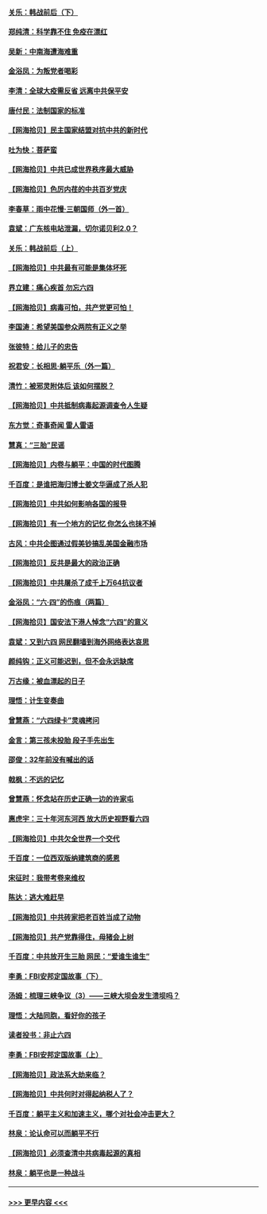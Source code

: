 #### [关乐：韩战前后（下）](../pages/nsc993/n13034113.md?t=06201702) 
#### [郑纯清：科学靠不住 免疫在漂红](../pages/nsc993/n13034093.md?t=06201702) 
#### [吴新：中南海遭海难重](../pages/nsc993/n13034084.md?t=06201702) 
#### [金浴凤：为叛党者喝彩](../pages/nsc993/n13034058.md?t=06201702) 
#### [李清：全球大疫需反省 远离中共保平安](../pages/nsc993/n13033784.md?t=06201702) 
#### [唐付民：法制国家的标准](../pages/nsc993/n13032944.md?t=06201702) 
#### [【网海拾贝】民主国家结盟对抗中共的新时代](../pages/nsc993/n13031717.md?t=06201702) 
#### [吐为快：菩萨蛮](../pages/nsc993/n13030033.md?t=06201702) 
#### [【网海拾贝】中共已成世界秩序最大威胁](../pages/nsc993/n13028138.md?t=06201702) 
#### [【网海拾贝】色厉内荏的中共百岁党庆](../pages/nsc993/n13025582.md?t=06201702) 
#### [李春草：雨中花慢‧三朝国师（外一首）](../pages/nsc993/n13025567.md?t=06201702) 
#### [袁斌：广东核电站泄漏，切尔诺贝利2.0？](../pages/nsc993/n13025475.md?t=06201702) 
#### [关乐：韩战前后（上）](../pages/nsc993/n13025387.md?t=06201702) 
#### [【网海拾贝】中共最有可能是集体坏死](../pages/nsc993/n13023101.md?t=06201702) 
#### [界立建：痛心疾首 勿忘六四](../pages/nsc993/n13022339.md?t=06201702) 
#### [【网海拾贝】病毒可怕，共产党更可怕！](../pages/nsc993/n13020728.md?t=06201702) 
#### [李国涛：希望美国参众两院有正义之举](../pages/nsc993/n13020674.md?t=06201702) 
#### [张彼特：给儿子的忠告](../pages/nsc993/n13018934.md?t=06201702) 
#### [祝君安：长相思‧躺平乐（外一篇）](../pages/nsc993/n13018923.md?t=06201702) 
#### [清竹：被邪灵附体后 该如何摆脱？](../pages/nsc993/n13018877.md?t=06201702) 
#### [【网海拾贝】中共抵制病毒起源调查令人生疑](../pages/nsc993/n13017785.md?t=06201702) 
#### [东方觉：奇事奇闻 雷人雷语](../pages/nsc993/n13017577.md?t=06201702) 
#### [慧真：“三胎”民谣](../pages/nsc993/n13017394.md?t=06201702) 
#### [【网海拾贝】内卷与躺平：中国的时代图腾](../pages/nsc993/n13016128.md?t=06201702) 
#### [千百度：是谁把海归博士姜文华逼成了杀人犯](../pages/nsc993/n13015218.md?t=06201702) 
#### [【网海拾贝】中共如何影响各国的报导](../pages/nsc993/n13012599.md?t=06201702) 
#### [【网海拾贝】有一个地方的记忆 你怎么也抹不掉](../pages/nsc993/n13009802.md?t=06201702) 
#### [古风：中共企图通过假美钞搞乱美国金融市场](../pages/nsc993/n13009626.md?t=06201702) 
#### [【网海拾贝】反共是最大的政治正确](../pages/nsc993/n13007051.md?t=06201702) 
#### [【网海拾贝】中共屠杀了成千上万64抗议者](../pages/nsc993/n13002713.md?t=06201702) 
#### [金浴凤：“六·四”的伤痕（两篇）](../pages/nsc993/n13001719.md?t=06201702) 
#### [【网海拾贝】国安法下港人悼念“六四”的意义](../pages/nsc993/n13001039.md?t=06201702) 
#### [袁斌：又到六四 网民翻墙到海外网络表达哀思](../pages/nsc993/n13000995.md?t=06201702) 
#### [颜纯钩：正义可能迟到，但不会永远缺席](../pages/nsc993/n13000920.md?t=06201702) 
#### [万古缘：被血漂起的日子](../pages/nsc993/n13000914.md?t=06201702) 
#### [理悟：计生变奏曲](../pages/nsc993/n13000414.md?t=06201702) 
#### [曾慧燕：“六四绿卡”灵魂拷问](../pages/nsc993/n13000277.md?t=06201702) 
#### [金言：第三孩未投胎 段子手先出生](../pages/nsc993/n13000215.md?t=06201702) 
#### [邵俊：32年前没有喊出的话](../pages/nsc993/n13000181.md?t=06201702) 
#### [戟枫：不远的记忆](../pages/nsc993/n13000121.md?t=06201702) 
#### [曾慧燕：怀念站在历史正确一边的许家屯](../pages/nsc993/n13000073.md?t=06201702) 
#### [惠虎宇：三十年河东河西 放大历史视野看六四](../pages/nsc993/n13000018.md?t=06201702) 
#### [【网海拾贝】中共欠全世界一个交代](../pages/nsc993/n12998706.md?t=06201702) 
#### [千百度：一位西双版纳建筑商的感恩](../pages/nsc993/n12998487.md?t=06201702) 
#### [宋征时：我带考卷来维权](../pages/nsc993/n12994088.md?t=06201702) 
#### [陈达：逃大难赶早](../pages/nsc993/n12993569.md?t=06201702) 
#### [【网海拾贝】中共砖家把老百姓当成了动物](../pages/nsc993/n12993483.md?t=06201702) 
#### [【网海拾贝】共产党靠得住，母猪会上树](../pages/nsc993/n12990730.md?t=06201702) 
#### [千百度：中共放开生三胎 网民：“爱谁生谁生”](../pages/nsc993/n12990644.md?t=06201702) 
#### [李勇：FBI安邦定国故事（下）](../pages/nsc993/n12987854.md?t=06201702) 
#### [汤姆：梳理三峡争议（3）——三峡大坝会发生溃坝吗？](../pages/nsc993/n12989806.md?t=06201702) 
#### [理悟：大陆同胞，看好你的孩子](../pages/nsc993/n12989778.md?t=06201702) 
#### [读者投书：非止六四](../pages/nsc993/n12989673.md?t=06201702) 
#### [李勇：FBI安邦定国故事（上）](../pages/nsc993/n12987749.md?t=06201702) 
#### [【网海拾贝】政法系大劫来临？](../pages/nsc993/n12987596.md?t=06201702) 
#### [【网海拾贝】中共何时对得起纳税人了？](../pages/nsc993/n12985578.md?t=06201702) 
#### [千百度：躺平主义和加速主义，哪个对社会冲击更大？](../pages/nsc993/n12985512.md?t=06201702) 
#### [林泉：论认命可以而躺平不行](../pages/nsc993/n12985505.md?t=06201702) 
#### [【网海拾贝】必须查清中共病毒起源的真相](../pages/nsc993/n12984276.md?t=06201702) 
#### [林泉：躺平也是一种战斗](../pages/nsc993/n12984194.md?t=06201702) 

----
#### [ >>> 更早内容 <<< ](../indexes/nsc993-earlier.md)
